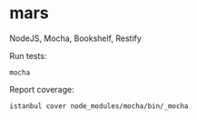 mars
====

NodeJS, Mocha, Bookshelf, Restify



Run tests:

    mocha

Report coverage:

    istanbul cover node_modules/mocha/bin/_mocha

